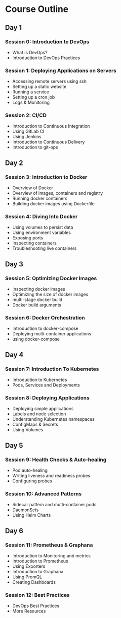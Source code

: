 # Course Outline

## Day 1

### Session 0: Introduction to DevOps

* What is DevOps?
* Introduction to DevOps Practices

### Session 1: Deploying Applications on Servers

* Accessing remote servers using ssh
* Setting up a static website
* Running a service
* Setting up a cron job
* Logs & Monitoring

### Session 2: CI/CD

* Introduction to Continuous Integration
* Using GitLab CI
* Using Jenkins
* Introduction to Continuous Delivery
* Introduction to git-ops

## Day 2

### Session 3: Introduction to Docker

* Overview of Docker
* Overview of images, containers and registry
* Running docker containers
* Building docker images using Dockerfile

### Session 4: Diving Into Docker

* Using volumes to persist data
* Using environment variables
* Exposing ports
* Inspecting containers
* Troubleshooting live containers

## Day 3

### Session 5: Optimizing Docker Images

* Inspecting docker images
* Optimizing the size of docker images
* multi-stage docker build
* Docker build arguments

### Session 6: Docker Orchestration

* Introduction to docker-compose
* Deploying multi-container applications
* using docker-compose

## Day 4

### Session 7: Introduction To Kubernetes
* Introduction to Kubernetes
* Pods, Services and Deployments

### Session 8: Deploying Applications
* Deploying simple applications
* Labels and node selection
* Understanding Kubernetes namespaces
* ConfigMaps & Secrets
* Using Volumes

## Day 5

### Session 9: Health Checks & Auto-healing

* Pod auto-healing
* Writing liveness and readiness probes
* Configuring probes

### Session 10: Advanced Patterns

* Sidecar pattern and mutli-container pods
* DaemonSets
* Using Helm Charts

## Day 6

### Session 11: Prometheus & Graphana

* Introduction to Monitoring and metrics
* Introduction to Prometheus
* Using Exporters
* Introduction to Graphana
* Using PromQL
* Creating Dashboards

### Session 12: Best Practices

* DevOps Best Practices
* More Resources